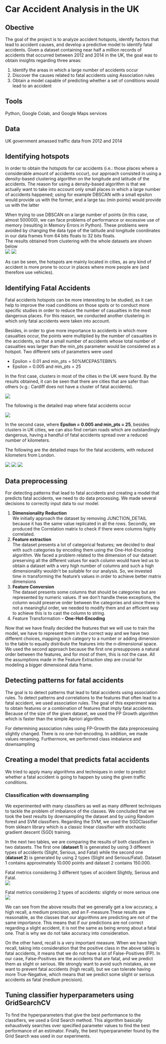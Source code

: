 # Car Accident Analysis in the UK
## Obective 
The goal of the project is to analyze accident hotspots, identify factors that lead to accident causes, and develop a predictive model to identify fatal accidents. Given a dataset containing near half a million records of accidents that occurred between 2012 and 2014 in the UK, the goal was to obtain insights regarding three areas:
 
1. Identify the areas in which a large number of accidents occur
2. Discover the causes related to fatal accidents using Association rules
3. Obtain a model capable of predicting whether a set of conditions would lead to an accident


## Tools

Python, Google Colab, and Google Maps services

## Data 
UK government amassed traffic data from 2012 and 2014


##  Identifying hotspots
In order to obtain the hotspots for car accidents (i.e.: those places where a considerable amount of accidents occur), our approach consisted in using a density-based clustering algorithm on the longitude and latitude of the accidents. The reason for using a density-based algorithm is that we actually want to take into account only small places in which a large number of accidents happened; using for example DBSCAN with a small epsilon would provide us with the former, and a large tau (min points) would provide us with the latter

When trying to use DBSCAN on a large number of points (in this case, almost 500000), we can face problems of performance or excessive use of memory (resulting in Memory Errors in Python). These problems were avoided by changing the data type of the latitude and longitude coordinates in our data frames from 64 bits floats to 32 bits floats.<br>
The results obtained from clustering with the whole datasets are shown below <br>
![](Images/hotspot.png)   ![](Images/hotspot3.png)


As can be seen, the hotspots are mainly located in cities, as any kind of accident is more prone to occur in places where more people are (and therefore use vehicles).

## Identifying Fatal Accidents 

Fatal accidents hotspots can be more interesting to be studied, as it can help to improve the road conditions on those spots or to conduct more specific studies in order to reduce the number of casualties in the most dangerous places. For this reason, we conducted another clustering in which only fatal accidents were taken into account. <br>

Besides, in order to give more importance to accidents in which more casualties occur, the points were multiplied by the number of casualties in the accidents, so that a small number of accidents whose total number of casualties was larger than the min_pts parameter would be considered as a hotspot. Two different sets of parameters were used
* Epsilon = 0.01 and min_pts = 50%MCEPASTEBIN%
* Epsilon = 0.005 and min_pts = 25

In the first case, clusters in most of the cities in the UK were found. By the results obtained, it can be seen that there are cities that are safer than others (v.g.: Cardiff does not have a cluster of fatal accidents). <br>

![](Images/eps0.01_minpts50.png)

The following is the detailed map where fatal accidents occur <br>

![](Images/eps0.01minpts50_detail.png)



In the second case, where **Epsilon = 0.005 and min_pts = 25**, besides clusters in UK cities, we can also find certain roads which are outstandingly dangerous, having a handful of fatal accidents spread over a reduced number of kilometers.

The following are the detailed maps for the fatal accidents, with reduced kilometers from London.

![](Images/eps0005_mpts_20_detail1.png)
![](Images/eps0005_mpts_20_detail2.png)
![](Images/eps0005_mpts_20_detail2.png)

## Data preprocessing 
For detecting patterns that lead to fatal accidents and creating a model that predicts fatal accidents, we need to do data processing. We made several decisions to correctly input data to our model. 
1. **Dimensionality Reduction** <br>
We initially approach the dataset by removing JUNCTION_DETAIL because it has the same value replicated in all the rows.
Secondly, we produced the Correlation matrix to check if there were columns highly correlated. 
2. **Feature extraction** <br>
The dataset presents a lot of categorical features; we decided to deal with such categories by encoding them using the One-Hot-Encoding algorithm. We faced a problem related to the dimension of our dataset: preserving all the different values for each column would have led us to obtain a dataset with a very high number of columns and such a high dimensionality wouldn’t be suitable for our analysis. So, we invested time in transforming the feature’s values in order to achieve better matrix dimensions
3. **Feature Conversion** <br>
The dataset presents some columns that should be categories but are represented by numeric values. If we don’t handle these exceptions, the column would preserve order between the categories and since there is not a meaningful order, we needed to modify them and an efficient way to achieve this is to cast the column to string.
4. Feature Transformation – **One-Hot-Encoding** <br> 

Now that we have finally decided the features that we will use to train the model, we have to represent them in the correct way and we have two different choices, mapping each category to a number or adding dimension to the table to equally distribute the features into the n-dimensional space. We used the second approach because the first one presupposes a natural order between the features, and for most of them, this is not the case. All the assumptions made in the Feature Extraction step are crucial for modeling a bigger dimensional data frame.


## Detecting patterns for fatal accidents

The goal is to detect patterns that lead to fatal accidents using association rules. To detect patterns and correlations to the features that often lead to a fatal accident, we used association rules. The goal of this experiment was to obtain features or a combination of features that imply fatal accidents. Because of the size of the given dataset, we used the FP Growth algorithm which is faster than the simple Apriori algorithm.

For determining association rules using FP-Growith the data preprocessing slightly changed.  There is no one-hot-encoding. In addition, we made values renaming.  Furthermore, we performed class imbalance and downsampling



## Creating a model that predicts fatal accidents
We tried to apply many algorithms and techniques in order to predict whether a fatal accident is going to happen by using the given traffic conditions.

### Classification with downsampling

We experimented with many classifiers as well as many different techniques to tackle the problem of imbalance of the classes. We concluded that we took the best results by downsampling the dataset and by using Random forest and SVM classifiers. Regarding the SVM, we used the SGDClassifier from sklearn library which is a classic linear classifier with stochastic gradient descent (SGD) training. <br>

In the next two tables, we are comparing the results of both classifiers in two datasets. The first one (**dataset 1**) is generated by using 3 different types of accidents (Slight, Serious, and Fatal) while the second one (**dataset 2**) is generated by using 2 types (Slight and Serious/Fatal). Dataset 1 contains approximately 10.000 points and dataset 2 contains 150.000. <br>
 

Fatal metrics considering 3 different types of accident Slightly, Serious and Fatal. <br>
![](Images/accident1.png)

Fatal metrics considering 2 types of accidents:  slightly or more serious one <br>
![](Images/accident2.png)




We can see from the above results that we generally get a low accuracy, a high recall, a medium precision, and an F-measure.These results are reasonable, as the classes that our algorithms are predicting are not of the same importance. This means that if our predictions are not correct regarding a slight accident, it is not the same as being wrong about a fatal one. That is why we do not take accuracy into consideration. <br>

On the other hand, recall is a very important measure. When we have high recall, taking into consideration that the positive class in the above tables is fatal accidents, it means that we do not have a lot of False-Positives (FP). In our case, False-Positives are the accidents that are fatal, and we predict them as slight or serious. We strongly want to avoid such mistakes, as we want to prevent fatal accidents (high recall), but we can tolerate having more True-Negative, which means that we predict some slight or serious accidents as fatal (medium precision).

## Tuning classifier hyperparameters using GridSearchCV

To find the hyperparameters that give the best performance to the classifiers, we used a Grid Search method. This algorithm basically exhaustively searches over specified parameter values to find the best performance of an estimator. Finally, the best hyperparameter found by the Grid Search was used in our experiments.




